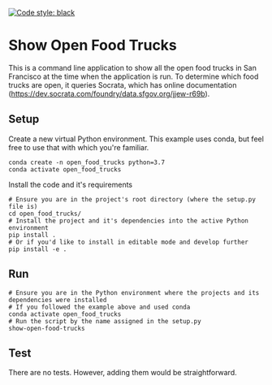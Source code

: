 [![Code style: black](https://img.shields.io/badge/code%20style-black-000000.svg)](https://github.com/ambv/black)

# Show Open Food Trucks

This is a command line application to show all the open food trucks in San Francisco at the time when the application is run.
To determine which food trucks are open, it queries Socrata, which has online documentation (https://dev.socrata.com/foundry/data.sfgov.org/jjew-r69b).

## Setup
Create a new virtual Python environment. This example uses conda, but feel free to use that with which you're familiar.
```
conda create -n open_food_trucks python=3.7
conda activate open_food_trucks
```

Install the code and it's requirements
```
# Ensure you are in the project's root directory (where the setup.py file is)
cd open_food_trucks/
# Install the project and it's dependencies into the active Python environment
pip install .
# Or if you'd like to install in editable mode and develop further
pip install -e .
```

## Run
```
# Ensure you are in the Python environment where the projects and its dependencies were installed
# If you followed the example above and used conda
conda activate open_food_trucks
# Run the script by the name assigned in the setup.py
show-open-food-trucks
```

## Test
There are no tests. However, adding them would be straightforward.
